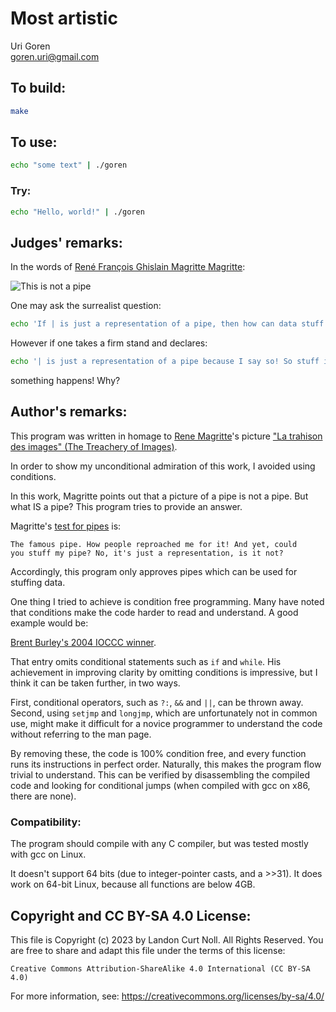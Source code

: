 # Most artistic

Uri Goren\
<goren.uri@gmail.com>


## To build:

```sh
make
```


## To use:

```sh
echo "some text" | ./goren
```


### Try:

```sh
echo "Hello, world!" | ./goren
```


## Judges' remarks:

In the words of [René François Ghislain Magritte Magritte](http://en.wikipedia.org/wiki/Rene_Magritte):

![This is not a pipe](http://upload.wikimedia.org/wikipedia/en/b/b9/MagrittePipe.jpg "Ceci n'est pas une pipe")

One may ask the surrealist question:

```sh
echo 'If | is just a representation of a pipe, then how can data stuff it?' | ./goren
```

However if one takes a firm stand and declares:

```sh
echo '| is just a representation of a pipe because I say so! So stuff it!' | ./goren
```

something happens!  Why?


## Author's remarks:

This program was written in homage to [Rene
Magritte](http://en.wikipedia.org/wiki/Rene_Magritte)'s picture ["La
trahison des images" (The Treachery of
Images)](https://en.wikipedia.org/wiki/The_Treachery_of_Images).

In order to show my unconditional admiration of this work, I avoided
using conditions.

In this work, Magritte points out that a picture of a pipe is not
a pipe.  But what IS a pipe? This program tries to provide an answer.

Magritte's [test for pipes](http://en.wikipedia.org/wiki/The_Treachery_of_Images) is:

```
The famous pipe. How people reproached me for it! And yet, could
you stuff my pipe? No, it's just a representation, is it not?
```

Accordingly, this program only approves pipes which can be used for
stuffing data.

One thing I tried to achieve is condition free programming.  Many
have noted that conditions make the code harder to read and understand.
A good example would be:

[Brent Burley's 2004 IOCCC winner](/2004/burley/burley.c).

That entry omits conditional statements such as `if` and `while`.
His achievement in improving clarity by omitting conditions is
impressive, but I think it can be taken further, in two ways.

First, conditional operators, such as `?:`, `&&` and `||`, can be thrown
away.  Second, using `setjmp` and `longjmp`, which are unfortunately
not in common use, might make it difficult for a novice programmer
to understand the code without referring to the man page.

By removing these, the code is 100% condition free, and every
function runs its instructions in perfect order. Naturally, this
makes the program flow trivial to understand.  This can be verified
by disassembling the compiled code and looking for conditional jumps
(when compiled with gcc on x86, there are none).

### Compatibility:

The program should compile with any C compiler, but was tested
mostly with gcc on Linux.

It doesn't support 64 bits (due to integer-pointer casts, and a >>31).
It does work on 64-bit Linux, because all functions are below 4GB.


## Copyright and CC BY-SA 4.0 License:

This file is Copyright (c) 2023 by Landon Curt Noll.  All Rights Reserved.
You are free to share and adapt this file under the terms of this license:

    Creative Commons Attribution-ShareAlike 4.0 International (CC BY-SA 4.0)

For more information, see: https://creativecommons.org/licenses/by-sa/4.0/
